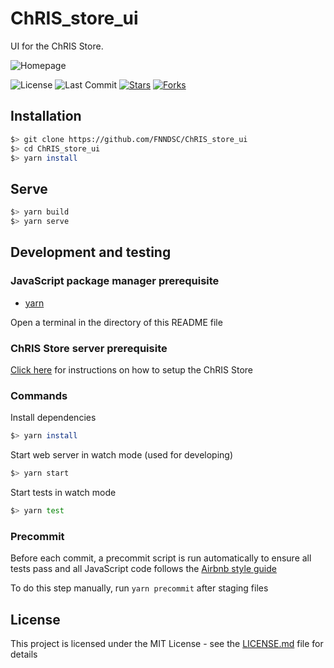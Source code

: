 # ChRIS_store_ui

UI for the ChRIS Store.

![Homepage](../assets/home.png?raw=true)

![License][license-badge]
![Last Commit][last-commit-badge]
[![Stars][stars-badge]][repo-link]
[![Forks][forks-badge]][repo-link]

## Installation

```bash
$> git clone https://github.com/FNNDSC/ChRIS_store_ui
$> cd ChRIS_store_ui
$> yarn install
```

## Serve

```bash
$> yarn build
$> yarn serve
```

## Development and testing

### JavaScript package manager prerequisite

* [yarn][yarn-link]

Open a terminal in the directory of this README file

### ChRIS Store server prerequisite

[Click here][chris-store] for instructions on how to setup the ChRIS Store

### Commands

Install dependencies

```bash
$> yarn install
```

Start web server in watch mode (used for developing)

```bash
$> yarn start
```

Start tests in watch mode

```bash
$> yarn test
```

### Precommit

Before each commit, a precommit script is run automatically to ensure all tests pass and all JavaScript code follows the [Airbnb style guide][airbnb-style]

To do this step manually, run `yarn precommit` after staging files

## License

This project is licensed under the MIT License - see the [LICENSE.md](LICENSE) file for details

[repo-link]: https://github.com/FNNDSC/ChRIS_store_ui
[yarn-link]: https://yarnpkg.com/
[chris-store]: https://github.com/FNNDSC/chris_store#preconditions
[airbnb-style]: https://github.com/airbnb/javascript
[license-badge]: https://img.shields.io/github/license/fnndsc/chris_store_ui.svg
[stars-badge]: https://img.shields.io/github/stars/fnndsc/chris_store_ui.svg?style=social&label=Stars
[last-commit-badge]: https://img.shields.io/github/last-commit/fnndsc/chris_store_ui.svg
[forks-badge]: https://img.shields.io/github/forks/badges/shields.svg?style=social&label=Fork